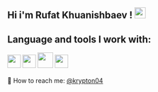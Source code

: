 ## Hi i'm Rufat Khuanishbaev ! <img src="https://media.giphy.com/media/hvRJCLFzcasrR4ia7z/giphy.gif" width="25px">
## Language and tools I work with:

<code><img src="https://brandslogos.com/wp-content/uploads/images/large/html-logo-black-and-white.png" width="30px"></code>
<code><img src="https://brandslogos.com/wp-content/uploads/images/large/css-logo-black-and-white.png" width="30px"></code>
<code><img src="https://img.icons8.com/ios_filled/12x/javascript-logo.png" width="35px"></code>
<code><img src="https://e7.pngegg.com/pngimages/18/497/png-clipart-black-and-blue-atom-icon-screenshot-react-javascript-responsive-web-design-github-angularjs-github-logo-electric-blue.png" width="30px"></code>
<br>
<br>
📨 How to reach me: [@krypton04](https://t.me/krypton04/)

